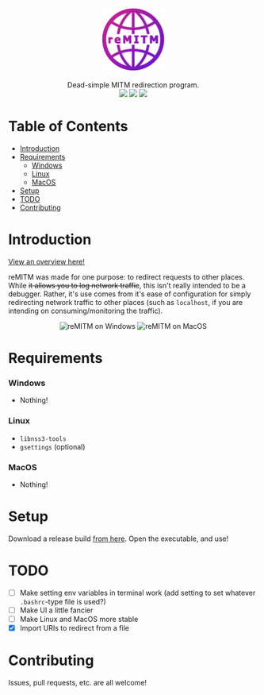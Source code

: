 <div align="center">
  <img src="./src/assets/remitm_logo.png" width="25%"/>
  <br /><br />
  <div align="center">Dead-simple MITM redirection program.</div>

  <div align="center">
    <img src="https://img.shields.io/github/issues-raw/SpikeHD/reMITM.svg?maxAge=25000" />
    <img src="https://img.shields.io/github/contributors/SpikeHD/reMITM.svg" />
    <img src="https://img.shields.io/github/commit-activity/m/SpikeHD/reMITM.svg" />
  </div>
</div>

# Table of Contents

- [Introduction](#introduction)
- [Requirements](#requirements)
  - [Windows](#windows)
  - [Linux](#linux)
  - [MacOS](#macos)
- [Setup](#setup)
- [TODO](#todo)
- [Contributing](#contributing)

# Introduction

[View an overview here!](https://spikehd.github.io/projects/reMITM)

reMITM was made for one purpose: to redirect requests to other places. While ~~it allows you to log network traffic~~, this isn't really intended to be a debugger. Rather, it's use comes from it's ease of configuration for simply redirecting network traffic to other places (such as `localhost`, if you are intending on consuming/monitoring the traffic).

<div align="center">
  <img height="220px" alt="reMITM on Windows" src="https://github.com/SpikeHD/reMITM/assets/25207995/47166174-823c-4bf2-8b5c-1b1b29beff11" />
  <img height="220px" alt="reMITM on MacOS" src="https://github.com/SpikeHD/reMITM/assets/25207995/a4d7b299-abc2-4413-ada7-a9ea9e04da5e">
</div>

# Requirements

### Windows

- Nothing!

### Linux

- `libnss3-tools`
- `gsettings` (optional)

### MacOS

- Nothing!

# Setup

Download a release build [from here](https://github.com/SpikeHD/reMITM/releases). Open the executable, and use!

# TODO

- [ ] Make setting env variables in terminal work (add setting to set whatever `.bashrc`-type file is used?)
- [ ] Make UI a little fancier
- [ ] Make Linux and MacOS more stable
- [x] Import URIs to redirect from a file

# Contributing

Issues, pull requests, etc. are all welcome!
